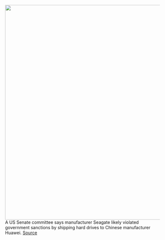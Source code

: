 <img src='https://cdn.vox-cdn.com/thumbor/ZZMlc0sCOB86-8_wsA3T8juguFU=/0x0:5300x3533/1200x800/filters:focal(2226x1343:3074x2191)/cdn.vox-cdn.com/uploads/chorus_image/image/70047529/1010166416.0.jpg' width='700px' /><br/>
A US Senate committee says manufacturer Seagate likely violated government sanctions by shipping hard drives to Chinese manufacturer Huawei.
<a href='https://www.theverge.com/2021/10/26/22746603/seagate-huawei-hard-drive-sales-sanctions-violations-report-congress'> Source <a/>